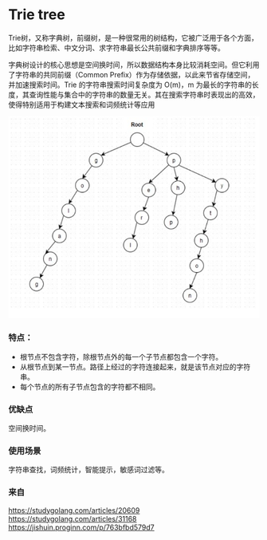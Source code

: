# Trie tree

Trie树，又称字典树，前缀树，是一种很常用的树结构，它被广泛用于各个方面，比如字符串检索、中文分词、求字符串最长公共前缀和字典排序等等。

字典树设计的核心思想是空间换时间，所以数据结构本身比较消耗空间。但它利用了字符串的共同前缀（Common Prefix）作为存储依据，以此来节省存储空间，并加速搜索时间。Trie 的字符串搜索时间复杂度为 O(m)，m 为最长的字符串的长度，其查询性能与集合中的字符串的数量无关。其在搜索字符串时表现出的高效，使得特别适用于构建文本搜索和词频统计等应用

![Trie tree](./img/trie_tree.png)

### 特点：
- 根节点不包含字符，除根节点外的每一个子节点都包含一个字符。
- 从根节点到某一节点。路径上经过的字符连接起来，就是该节点对应的字符串。
- 每个节点的所有子节点包含的字符都不相同。

### 优缺点

空间换时间。

### 使用场景
字符串查找，词频统计，智能提示，敏感词过滤等。

### 来自
https://studygolang.com/articles/20609
https://studygolang.com/articles/31168
https://jishuin.proginn.com/p/763bfbd579d7